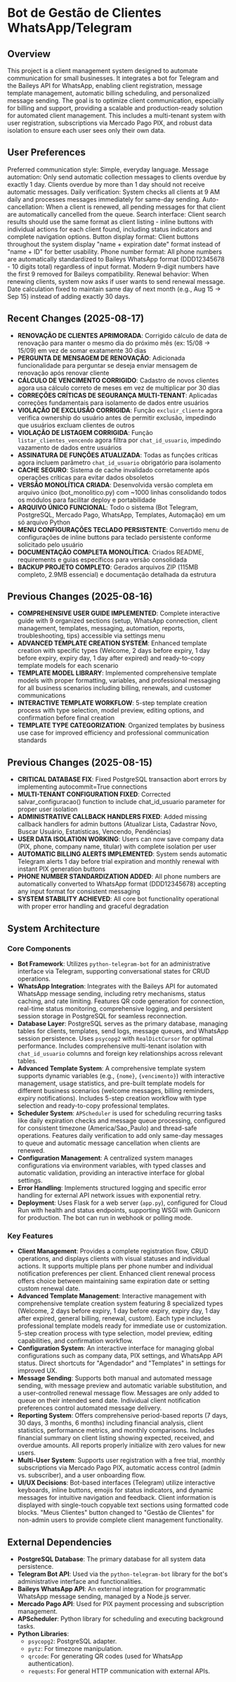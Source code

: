 # Bot de Gestão de Clientes WhatsApp/Telegram

## Overview
This project is a client management system designed to automate communication for small businesses. It integrates a bot for Telegram and the Baileys API for WhatsApp, enabling client registration, message template management, automatic billing scheduling, and personalized message sending. The goal is to optimize client communication, especially for billing and support, providing a scalable and production-ready solution for automated client management. This includes a multi-tenant system with user registration, subscriptions via Mercado Pago PIX, and robust data isolation to ensure each user sees only their own data.

## User Preferences
Preferred communication style: Simple, everyday language.
Message automation: Only send automatic collection messages to clients overdue by exactly 1 day. Clients overdue by more than 1 day should not receive automatic messages.
Daily verification: System checks all clients at 9 AM daily and processes messages immediately for same-day sending.
Auto-cancellation: When a client is renewed, all pending messages for that client are automatically cancelled from the queue.
Search interface: Client search results should use the same format as client listing - inline buttons with individual actions for each client found, including status indicators and complete navigation options.
Button display format: Client buttons throughout the system display "name + expiration date" format instead of "name + ID" for better usability.
Phone number format: All phone numbers are automatically standardized to Baileys WhatsApp format (DDD12345678 - 10 digits total) regardless of input format. Modern 9-digit numbers have the first 9 removed for Baileys compatibility.
Renewal behavior: When renewing clients, system now asks if user wants to send renewal message. Date calculation fixed to maintain same day of next month (e.g., Aug 15 -> Sep 15) instead of adding exactly 30 days.

## Recent Changes (2025-08-17)
- **RENOVAÇÃO DE CLIENTES APRIMORADA**: Corrigido cálculo de data de renovação para manter o mesmo dia do próximo mês (ex: 15/08 -> 15/09) em vez de somar exatamente 30 dias
- **PERGUNTA DE MENSAGEM DE RENOVAÇÃO**: Adicionada funcionalidade para perguntar se deseja enviar mensagem de renovação após renovar cliente
- **CÁLCULO DE VENCIMENTO CORRIGIDO**: Cadastro de novos clientes agora usa cálculo correto de meses em vez de multiplicar por 30 dias
- **CORREÇÕES CRÍTICAS DE SEGURANÇA MULTI-TENANT**: Aplicadas correções fundamentais para isolamento de dados entre usuários
- **VIOLAÇÃO DE EXCLUSÃO CORRIGIDA**: Função `excluir_cliente` agora verifica ownership do usuário antes de permitir exclusão, impedindo que usuários excluam clientes de outros
- **VIOLAÇÃO DE LISTAGEM CORRIGIDA**: Função `listar_clientes_vencendo` agora filtra por `chat_id_usuario`, impedindo vazamento de dados entre usuários
- **ASSINATURA DE FUNÇÕES ATUALIZADA**: Todas as funções críticas agora incluem parâmetro `chat_id_usuario` obrigatório para isolamento
- **CACHE SEGURO**: Sistema de cache invalidado corretamente após operações críticas para evitar dados obsoletos
- **VERSÃO MONOLÍTICA CRIADA**: Desenvolvida versão completa em arquivo único (bot_monolitico.py) com ~1000 linhas consolidando todos os módulos para facilitar deploy e portabilidade
- **ARQUIVO ÚNICO FUNCIONAL**: Todo o sistema (Bot Telegram, PostgreSQL, Mercado Pago, WhatsApp, Templates, Automação) em um só arquivo Python
- **MENU CONFIGURAÇÕES TECLADO PERSISTENTE**: Convertido menu de configurações de inline buttons para teclado persistente conforme solicitado pelo usuário
- **DOCUMENTAÇÃO COMPLETA MONOLÍTICA**: Criados README, requirements e guias específicos para versão consolidada
- **BACKUP PROJETO COMPLETO**: Gerados arquivos ZIP (115MB completo, 2.9MB essencial) e documentação detalhada da estrutura

## Previous Changes (2025-08-16)
- **COMPREHENSIVE USER GUIDE IMPLEMENTED**: Complete interactive guide with 9 organized sections (setup, WhatsApp connection, client management, templates, messaging, automation, reports, troubleshooting, tips) accessible via settings menu
- **ADVANCED TEMPLATE CREATION SYSTEM**: Enhanced template creation with specific types (Welcome, 2 days before expiry, 1 day before expiry, expiry day, 1 day after expired) and ready-to-copy template models for each scenario
- **TEMPLATE MODEL LIBRARY**: Implemented comprehensive template models with proper formatting, variables, and professional messaging for all business scenarios including billing, renewals, and customer communications
- **INTERACTIVE TEMPLATE WORKFLOW**: 5-step template creation process with type selection, model preview, editing options, and confirmation before final creation
- **TEMPLATE TYPE CATEGORIZATION**: Organized templates by business use case for improved efficiency and professional communication standards

## Previous Changes (2025-08-15)
- **CRITICAL DATABASE FIX**: Fixed PostgreSQL transaction abort errors by implementing autocommit=True connections
- **MULTI-TENANT CONFIGURATION FIXED**: Corrected salvar_configuracao() function to include chat_id_usuario parameter for proper user isolation
- **ADMINISTRATIVE CALLBACK HANDLERS FIXED**: Added missing callback handlers for admin buttons (Atualizar Lista, Cadastrar Novo, Buscar Usuário, Estatísticas, Vencendo, Pendências)
- **USER DATA ISOLATION WORKING**: Users can now save company data (PIX, phone, company name, titular) with complete isolation per user
- **AUTOMATIC BILLING ALERTS IMPLEMENTED**: System sends automatic Telegram alerts 1 day before trial expiration and monthly renewal with instant PIX generation buttons
- **PHONE NUMBER STANDARDIZATION ADDED**: All phone numbers are automatically converted to WhatsApp format (DDD12345678) accepting any input format for consistent messaging
- **SYSTEM STABILITY ACHIEVED**: All core bot functionality operational with proper error handling and graceful degradation

## System Architecture

### Core Components
-   **Bot Framework**: Utilizes `python-telegram-bot` for an administrative interface via Telegram, supporting conversational states for CRUD operations.
-   **WhatsApp Integration**: Integrates with the Baileys API for automated WhatsApp message sending, including retry mechanisms, status caching, and rate limiting. Features QR code generation for connection, real-time status monitoring, comprehensive logging, and persistent session storage in PostgreSQL for seamless reconnection.
-   **Database Layer**: PostgreSQL serves as the primary database, managing tables for clients, templates, send logs, message queues, and WhatsApp session persistence. Uses `psycopg2` with `RealDictCursor` for optimal performance. Includes comprehensive multi-tenant isolation with `chat_id_usuario` columns and foreign key relationships across relevant tables.
-   **Advanced Template System**: A comprehensive template system supports dynamic variables (e.g., `{nome}`, `{vencimento}`) with interactive management, usage statistics, and pre-built template models for different business scenarios (welcome messages, billing reminders, expiry notifications). Includes 5-step creation workflow with type selection and ready-to-copy professional templates.
-   **Scheduler System**: `APScheduler` is used for scheduling recurring tasks like daily expiration checks and message queue processing, configured for consistent timezone (America/Sao_Paulo) and thread-safe operations. Features daily verification to add only same-day messages to queue and automatic message cancellation when clients are renewed.
-   **Configuration Management**: A centralized system manages configurations via environment variables, with typed classes and automatic validation, providing an interactive interface for global settings.
-   **Error Handling**: Implements structured logging and specific error handling for external API network issues with exponential retry.
-   **Deployment**: Uses Flask for a web server (`app.py`), configured for Cloud Run with health and status endpoints, supporting WSGI with Gunicorn for production. The bot can run in webhook or polling mode.

### Key Features
-   **Client Management**: Provides a complete registration flow, CRUD operations, and displays clients with visual statuses and individual actions. It supports multiple plans per phone number and individual notification preferences per client. Enhanced client renewal process offers choice between maintaining same expiration date or setting custom renewal date.
-   **Advanced Template Management**: Interactive management with comprehensive template creation system featuring 8 specialized types (Welcome, 2 days before expiry, 1 day before expiry, expiry day, 1 day after expired, general billing, renewal, custom). Each type includes professional template models ready for immediate use or customization. 5-step creation process with type selection, model preview, editing capabilities, and confirmation workflow.
-   **Configuration System**: An interactive interface for managing global configurations such as company data, PIX settings, and WhatsApp API status. Direct shortcuts for "Agendador" and "Templates" in settings for improved UX.
-   **Message Sending**: Supports both manual and automated message sending, with message preview and automatic variable substitution, and a user-controlled renewal message flow. Messages are only added to queue on their intended send date. Individual client notification preferences control automated message delivery.
-   **Reporting System**: Offers comprehensive period-based reports (7 days, 30 days, 3 months, 6 months) including financial analysis, client statistics, performance metrics, and monthly comparisons. Includes financial summary on client listing showing expected, received, and overdue amounts. All reports properly initialize with zero values for new users.
-   **Multi-User System**: Supports user registration with a free trial, monthly subscriptions via Mercado Pago PIX, automatic access control (admin vs. subscriber), and a user onboarding flow.
-   **UI/UX Decisions**: Bot-based interfaces (Telegram) utilize interactive keyboards, inline buttons, emojis for status indicators, and dynamic messages for intuitive navigation and feedback. Client information is displayed with single-touch copyable text sections using formatted code blocks. "Meus Clientes" button changed to "Gestão de Clientes" for non-admin users to provide complete client management functionality.

## External Dependencies

-   **PostgreSQL Database**: The primary database for all system data persistence.
-   **Telegram Bot API**: Used via the `python-telegram-bot` library for the bot's administrative interface and functionalities.
-   **Baileys WhatsApp API**: An external integration for programmatic WhatsApp message sending, managed by a Node.js server.
-   **Mercado Pago API**: Used for PIX payment processing and subscription management.
-   **APScheduler**: Python library for scheduling and executing background tasks.
-   **Python Libraries**:
    -   `psycopg2`: PostgreSQL adapter.
    -   `pytz`: For timezone manipulation.
    -   `qrcode`: For generating QR codes (used for WhatsApp authentication).
    -   `requests`: For general HTTP communication with external APIs.